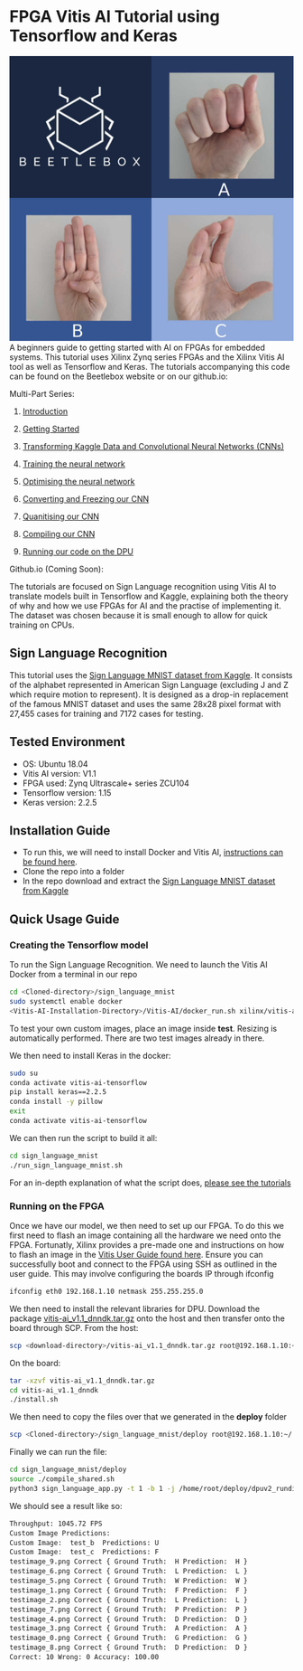 # FPGA Vitis AI Tutorial using Tensorflow and Keras

![Image of Sign Language MNIST](https://github.com/beetleboxorg/sign_language_mnist/blob/master/sign_language_cover_square.jpg)
A beginners guide to getting started with AI on FPGAs for embedded systems. This tutorial uses Xilinx Zynq series FPGAs and the Xilinx Vitis AI tool as well as Tensorflow and Keras. The tutorials accompanying this code can be found on the Beetlebox website or on our github.io:

Multi-Part Series:

1. [Introduction](https://beetlebox.org/vitis-ai-using-tensorflow-and-keras-tutorial-part-1/)

2. [Getting Started](https://beetlebox.org/vitis-ai-using-tensorflow-and-keras-tutorial-part-2/)

3. [Transforming Kaggle Data and Convolutional Neural Networks (CNNs)](https://beetlebox.org/vitis-ai-using-tensorflow-and-keras-tutorial-part-3/)

4. [Training the neural network](https://beetlebox.org/vitis-ai-using-tensorflow-and-keras-part-4)

5. [Optimising the neural network](https://beetlebox.org/vitis-ai-using-tensorflow-and-keras-tutorial-part-5/)

6. [Converting and Freezing our CNN](https://beetlebox.org/vitis-ai-using-tensorflow-and-keras-tutorial-part-6/)

7. [Quanitising our CNN](https://beetlebox.org/vitis-ai-using-tensorflow-and-keras-tutorial-part-7/)

8. [Compiling our CNN](https://beetlebox.org/vitis-ai-using-tensorflow-and-keras-tutorial-part-8/)

9. [Running our code on the DPU](https://beetlebox.org/vitis-ai-using-tensorflow-and-keras-tutorial-part-9/)

Github.io (Coming Soon):

The tutorials are focused on Sign Language recognition using Vitis AI to translate models built in Tensorflow and Kaggle, explaining both the theory of why and how we use FPGAs for AI and the practise of implementing it. The dataset was chosen because it is small enough to allow for quick training on CPUs.

## Sign Language Recognition
This tutorial uses the [Sign Language MNIST dataset from Kaggle](https://www.kaggle.com/datamunge/sign-language-mnist). It consists of the alphabet represented in American Sign Language (excluding J and Z which require motion to represent). It is designed as a drop-in replacement of the famous MNIST dataset and uses the same 28x28 pixel format with 27,455 cases for training and 7172 cases for testing.  

## Tested Environment
* OS: Ubuntu 18.04
* Vitis AI version: V1.1
* FPGA used: Zynq Ultrascale+ series ZCU104
* Tensorflow version: 1.15
* Keras version: 2.2.5

## Installation Guide
* To run this, we will need to install Docker and Vitis AI, [instructions can be found here](https://github.com/Xilinx/Vitis-AI).
* Clone the repo into a folder
* In the repo download and extract the [Sign Language MNIST dataset from Kaggle](https://www.kaggle.com/datamunge/sign-language-mnist)


## Quick Usage Guide
### Creating the Tensorflow model
To run the Sign Language Recognition. We need to launch the Vitis AI Docker from a terminal in our repo
```bash
cd <Cloned-directory>/sign_language_mnist
sudo systemctl enable docker
<Vitis-AI-Installation-Directory>/Vitis-AI/docker_run.sh xilinx/vitis-ai-cpu:latest

```
To test your own custom images, place an image inside **test**. Resizing is automatically performed. There are two test images already in there.

We then need to install Keras in the docker:
```bash
sudo su
conda activate vitis-ai-tensorflow
pip install keras==2.2.5
conda install -y pillow
exit
conda activate vitis-ai-tensorflow

```
We can then run the script to build it all:
```bash
cd sign_language_mnist
./run_sign_language_mnist.sh 

```
For an in-depth explanation of what the script does, [please see the tutorials](https://beetlebox.org/vitis-ai-using-tensorflow-and-keras-tutorial-part-1/)

### Running on the FPGA
Once we have our model, we then need to set up our FPGA. To do this we first need to flash an image containing all the hardware we need onto the FPGA. Fortunatly, Xilinx provides a pre-made one and instructions on how to flash an image in the [Vitis User Guide found here](https://www.xilinx.com/html_docs/vitis_ai/1_1/gum1570690244788.html). Ensure you can successfully boot and connect to the FPGA using SSH as outlined in the user guide. This may involve configuring the boards IP through ifconfig

```bash
ifconfig eth0 192.168.1.10 netmask 255.255.255.0

```

We then need to install the relevant libraries for DPU. Download the package [vitis-ai_v1.1_dnndk.tar.gz](https://www.xilinx.com/bin/public/openDownload?filename=vitis-ai_v1.1_dnndk.tar.gz) onto the host and then transfer onto the board through SCP. From the host:

```bash
scp <download-directory>/vitis-ai_v1.1_dnndk.tar.gz root@192.168.1.10:~/

```
On the board:

```bash
tar -xzvf vitis-ai_v1.1_dnndk.tar.gz
cd vitis-ai_v1.1_dnndk
./install.sh

```
We then need to copy the files over that we generated in the __deploy__ folder

```bash
scp <Cloned-directory>/sign_language_mnist/deploy root@192.168.1.10:~/

```

Finally we can run the file:
```bash
cd sign_language_mnist/deploy
source ./compile_shared.sh
python3 sign_language_app.py -t 1 -b 1 -j /home/root/deploy/dpuv2_rundir/

```
We should see a result like so:

```bash
Throughput: 1045.72 FPS
Custom Image Predictions:
Custom Image:  test_b  Predictions: U
Custom Image:  test_c  Predictions: F
testimage_9.png Correct { Ground Truth:  H Prediction:  H }
testimage_6.png Correct { Ground Truth:  L Prediction:  L }
testimage_5.png Correct { Ground Truth:  W Prediction:  W }
testimage_1.png Correct { Ground Truth:  F Prediction:  F }
testimage_2.png Correct { Ground Truth:  L Prediction:  L }
testimage_7.png Correct { Ground Truth:  P Prediction:  P }
testimage_4.png Correct { Ground Truth:  D Prediction:  D }
testimage_3.png Correct { Ground Truth:  A Prediction:  A }
testimage_0.png Correct { Ground Truth:  G Prediction:  G }
testimage_8.png Correct { Ground Truth:  D Prediction:  D }
Correct: 10 Wrong: 0 Accuracy: 100.00

```

